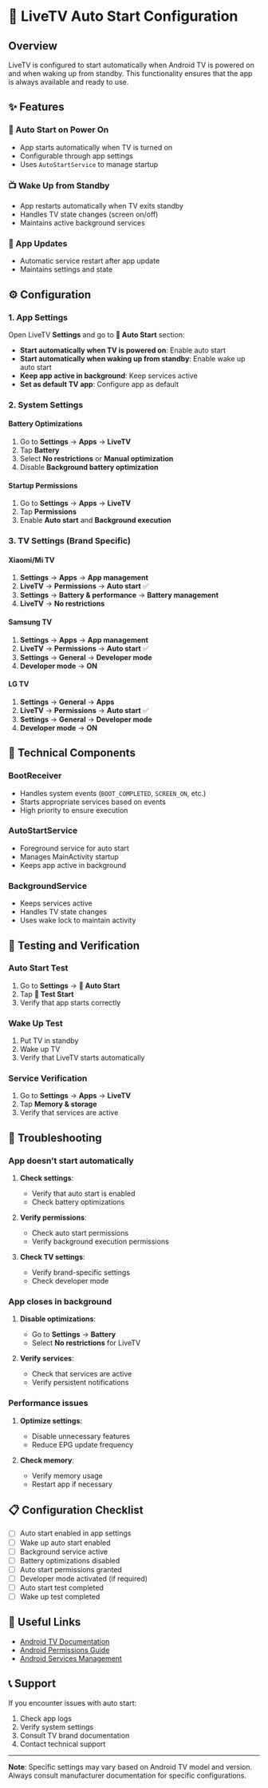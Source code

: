 # 🚀 LiveTV Auto Start Configuration

## Overview

LiveTV is configured to start automatically when Android TV is powered on and when waking up from standby. This functionality ensures that the app is always available and ready to use.

## ✨ Features

### 🔌 Auto Start on Power On
- App starts automatically when TV is turned on
- Configurable through app settings
- Uses `AutoStartService` to manage startup

### 📺 Wake Up from Standby
- App restarts automatically when TV exits standby
- Handles TV state changes (screen on/off)
- Maintains active background services

### 🔄 App Updates
- Automatic service restart after app update
- Maintains settings and state

## ⚙️ Configuration

### 1. App Settings

Open LiveTV **Settings** and go to **🚀 Auto Start** section:

- **Start automatically when TV is powered on**: Enable auto start
- **Start automatically when waking up from standby**: Enable wake up auto start
- **Keep app active in background**: Keep services active
- **Set as default TV app**: Configure app as default

### 2. System Settings

#### Battery Optimizations
1. Go to **Settings** → **Apps** → **LiveTV**
2. Tap **Battery**
3. Select **No restrictions** or **Manual optimization**
4. Disable **Background battery optimization**

#### Startup Permissions
1. Go to **Settings** → **Apps** → **LiveTV**
2. Tap **Permissions**
3. Enable **Auto start** and **Background execution**

### 3. TV Settings (Brand Specific)

#### Xiaomi/Mi TV
1. **Settings** → **Apps** → **App management**
2. **LiveTV** → **Permissions** → **Auto start** ✅
3. **Settings** → **Battery & performance** → **Battery management**
4. **LiveTV** → **No restrictions**

#### Samsung TV
1. **Settings** → **Apps** → **App management**
2. **LiveTV** → **Permissions** → **Auto start** ✅
3. **Settings** → **General** → **Developer mode**
4. **Developer mode** → **ON**

#### LG TV
1. **Settings** → **General** → **Apps**
2. **LiveTV** → **Permissions** → **Auto start** ✅
3. **Settings** → **General** → **Developer mode**
4. **Developer mode** → **ON**

## 🔧 Technical Components

### BootReceiver
- Handles system events (`BOOT_COMPLETED`, `SCREEN_ON`, etc.)
- Starts appropriate services based on events
- High priority to ensure execution

### AutoStartService
- Foreground service for auto start
- Manages MainActivity startup
- Keeps app active in background

### BackgroundService
- Keeps services active
- Handles TV state changes
- Uses wake lock to maintain activity

## 📱 Testing and Verification

### Auto Start Test
1. Go to **Settings** → **🚀 Auto Start**
2. Tap **🧪 Test Start**
3. Verify that app starts correctly

### Wake Up Test
1. Put TV in standby
2. Wake up TV
3. Verify that LiveTV starts automatically

### Service Verification
1. Go to **Settings** → **Apps** → **LiveTV**
2. Tap **Memory & storage**
3. Verify that services are active

## 🚨 Troubleshooting

### App doesn't start automatically

1. **Check settings**:
   - Verify that auto start is enabled
   - Check battery optimizations

2. **Verify permissions**:
   - Check auto start permissions
   - Verify background execution permissions

3. **Check TV settings**:
   - Verify brand-specific settings
   - Check developer mode

### App closes in background

1. **Disable optimizations**:
   - Go to **Settings** → **Battery**
   - Select **No restrictions** for LiveTV

2. **Verify services**:
   - Check that services are active
   - Verify persistent notifications

### Performance issues

1. **Optimize settings**:
   - Disable unnecessary features
   - Reduce EPG update frequency

2. **Check memory**:
   - Verify memory usage
   - Restart app if necessary

## 📋 Configuration Checklist

- [ ] Auto start enabled in app settings
- [ ] Wake up auto start enabled
- [ ] Background service active
- [ ] Battery optimizations disabled
- [ ] Auto start permissions granted
- [ ] Developer mode activated (if required)
- [ ] Auto start test completed
- [ ] Wake up test completed

## 🔗 Useful Links

- [Android TV Documentation](https://developer.android.com/docs/quality-guidelines/tv-app-quality)
- [Android Permissions Guide](https://developer.android.com/guide/topics/permissions/overview)
- [Android Services Management](https://developer.android.com/guide/components/services)

## 📞 Support

If you encounter issues with auto start:

1. Check app logs
2. Verify system settings
3. Consult TV brand documentation
4. Contact technical support

---

**Note**: Specific settings may vary based on Android TV model and version. Always consult manufacturer documentation for specific configurations.